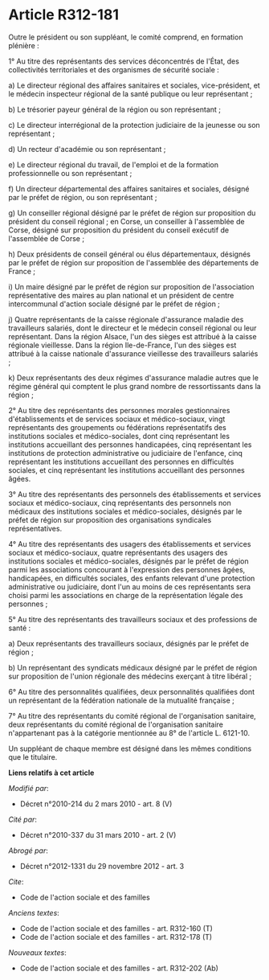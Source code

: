 # Article R312-181

Outre le président ou son suppléant, le comité comprend, en formation plénière : 

1° Au titre des représentants des services déconcentrés de l'État, des collectivités territoriales et des organismes de
sécurité sociale : 

a) Le directeur régional des affaires sanitaires et sociales, vice-président, et le médecin inspecteur régional de la santé
publique ou leur représentant ; 

b) Le trésorier payeur général de la région ou son représentant ; 

c) Le        directeur interrégional de la protection judiciaire de la jeunesse ou son représentant ; 

d) Un recteur d'académie ou son représentant ; 

e) Le directeur régional du travail, de l'emploi et de la formation professionnelle ou son représentant ; 

f) Un directeur départemental des affaires sanitaires et sociales, désigné par le préfet de région, ou son représentant ; 

g) Un conseiller régional désigné par le préfet de région sur proposition du président du conseil régional ; en Corse, un
conseiller à l'assemblée de Corse, désigné sur proposition du président du conseil exécutif de l'assemblée de Corse ; 

h) Deux présidents de conseil général ou élus départementaux, désignés par le préfet de région sur proposition de l'assemblée
des départements de France ; 

i) Un maire désigné par le préfet de région sur proposition de l'association représentative des maires au plan national et un
président de centre intercommunal d'action sociale désigné par le préfet de région ; 

j) Quatre représentants de la caisse régionale d'assurance maladie des travailleurs salariés, dont le directeur et le médecin
conseil régional ou leur représentant. Dans la région Alsace, l'un des sièges est attribué à la caisse régionale vieillesse.
Dans la région Ile-de-France, l'un des sièges est attribué à la caisse nationale d'assurance vieillesse des travailleurs
salariés ; 

k) Deux représentants des deux régimes d'assurance maladie autres que le régime général qui comptent le plus grand nombre de
ressortissants dans la région ; 

2° Au titre des représentants des personnes morales gestionnaires d'établissements et de services sociaux et médico-sociaux,
vingt représentants des groupements ou fédérations représentatifs des institutions sociales et médico-sociales, dont cinq
représentant les institutions accueillant des personnes handicapées, cinq représentant les institutions de protection
administrative ou judiciaire de l'enfance, cinq représentant les institutions accueillant des personnes en difficultés
sociales, et cinq représentant les institutions accueillant des personnes âgées. 

3° Au titre des représentants des personnels des établissements et services sociaux et médico-sociaux, cinq représentants des
personnels non médicaux des institutions sociales et médico-sociales, désignés par le préfet de région sur proposition des
organisations syndicales représentatives. 

4° Au titre des représentants des usagers des établissements et services sociaux et médico-sociaux, quatre représentants des
usagers des institutions sociales et médico-sociales, désignés par le préfet de région parmi les associations concourant à
l'expression des personnes âgées, handicapées, en difficultés sociales, des enfants relevant d'une protection administrative
ou judiciaire, dont l'un au moins de ces représentants sera choisi parmi les associations en charge de la représentation
légale des personnes ; 

5° Au titre des représentants des travailleurs sociaux et des professions de santé : 

a) Deux représentants des travailleurs sociaux, désignés par le préfet de région ; 

b) Un représentant des syndicats médicaux désigné par le préfet de région sur proposition de l'union régionale des médecins
exerçant à titre libéral ; 

6° Au titre des personnalités qualifiées, deux personnalités qualifiées dont un représentant de la fédération nationale de la
mutualité française ; 

7° Au titre des représentants du comité régional de l'organisation sanitaire, deux représentants du comité régional de
l'organisation sanitaire n'appartenant pas à la catégorie mentionnée au 8° de l'article L. 6121-10. 

Un suppléant de chaque membre est désigné dans les mêmes conditions que le titulaire.

**Liens relatifs à cet article**

_Modifié par_:

  - Décret n°2010-214 du 2 mars 2010 - art. 8 (V)

_Cité par_:

  - Décret n°2010-337 du 31 mars 2010 - art. 2 (V)

_Abrogé par_:

  - Décret n°2012-1331 du 29 novembre 2012 - art. 3

_Cite_:

  - Code de l'action sociale et des familles

_Anciens textes_:

  - Code de l'action sociale et des familles - art. R312-160 (T)
  - Code de l'action sociale et des familles - art. R312-178 (T)

_Nouveaux textes_:

  - Code de l'action sociale et des familles - art. R312-202 (Ab)
